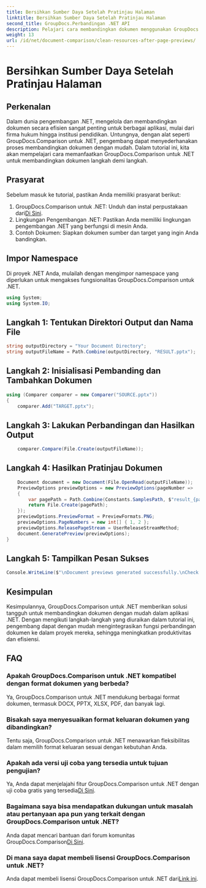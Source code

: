 ```yaml
---
title: Bersihkan Sumber Daya Setelah Pratinjau Halaman
linktitle: Bersihkan Sumber Daya Setelah Pratinjau Halaman
second_title: GroupDocs.Perbandingan .NET API
description: Pelajari cara membandingkan dokumen menggunakan GroupDocs.Comparison untuk .NET langkah demi langkah. Tingkatkan aplikasi .NET Anda dengan manajemen dokumen yang efisien.
weight: 13
url: /id/net/document-comparison/clean-resources-after-page-previews/
---
```


# Bersihkan Sumber Daya Setelah Pratinjau Halaman

## Perkenalan
Dalam dunia pengembangan .NET, mengelola dan membandingkan dokumen secara efisien sangat penting untuk berbagai aplikasi, mulai dari firma hukum hingga institusi pendidikan. Untungnya, dengan alat seperti GroupDocs.Comparison untuk .NET, pengembang dapat menyederhanakan proses membandingkan dokumen dengan mudah. Dalam tutorial ini, kita akan mempelajari cara memanfaatkan GroupDocs.Comparison untuk .NET untuk membandingkan dokumen langkah demi langkah.
## Prasyarat
Sebelum masuk ke tutorial, pastikan Anda memiliki prasyarat berikut:
1.  GroupDocs.Comparison untuk .NET: Unduh dan instal perpustakaan dari[Di Sini](https://releases.groupdocs.com/comparison/net/).
2. Lingkungan Pengembangan .NET: Pastikan Anda memiliki lingkungan pengembangan .NET yang berfungsi di mesin Anda.
3. Contoh Dokumen: Siapkan dokumen sumber dan target yang ingin Anda bandingkan.

## Impor Namespace
Di proyek .NET Anda, mulailah dengan mengimpor namespace yang diperlukan untuk mengakses fungsionalitas GroupDocs.Comparison untuk .NET.

```csharp
using System;
using System.IO;
```

## Langkah 1: Tentukan Direktori Output dan Nama File
```csharp
string outputDirectory = "Your Document Directory";
string outputFileName = Path.Combine(outputDirectory, "RESULT.pptx");
```
## Langkah 2: Inisialisasi Pembanding dan Tambahkan Dokumen
```csharp
using (Comparer comparer = new Comparer("SOURCE.pptx"))
{
    comparer.Add("TARGET.pptx");
```
## Langkah 3: Lakukan Perbandingan dan Hasilkan Output
```csharp
    comparer.Compare(File.Create(outputFileName));
```
## Langkah 4: Hasilkan Pratinjau Dokumen
```csharp
    Document document = new Document(File.OpenRead(outputFileName));
    PreviewOptions previewOptions = new PreviewOptions(pageNumber =>
    {
        var pagePath = Path.Combine(Constants.SamplesPath, $"result_{pageNumber}.png");
        return File.Create(pagePath);
    });
    previewOptions.PreviewFormat = PreviewFormats.PNG;
    previewOptions.PageNumbers = new int[] { 1, 2 };
    previewOptions.ReleasePageStream = UserReleaseStreamMethod;
    document.GeneratePreview(previewOptions);
}
```
## Langkah 5: Tampilkan Pesan Sukses
```csharp
Console.WriteLine($"\nDocument previews generated successfully.\nCheck output in {outputDirectory}.");
```

## Kesimpulan
Kesimpulannya, GroupDocs.Comparison untuk .NET memberikan solusi tangguh untuk membandingkan dokumen dengan mudah dalam aplikasi .NET. Dengan mengikuti langkah-langkah yang diuraikan dalam tutorial ini, pengembang dapat dengan mudah mengintegrasikan fungsi perbandingan dokumen ke dalam proyek mereka, sehingga meningkatkan produktivitas dan efisiensi.
## FAQ
### Apakah GroupDocs.Comparison untuk .NET kompatibel dengan format dokumen yang berbeda?
Ya, GroupDocs.Comparison untuk .NET mendukung berbagai format dokumen, termasuk DOCX, PPTX, XLSX, PDF, dan banyak lagi.
### Bisakah saya menyesuaikan format keluaran dokumen yang dibandingkan?
Tentu saja, GroupDocs.Comparison untuk .NET menawarkan fleksibilitas dalam memilih format keluaran sesuai dengan kebutuhan Anda.
### Apakah ada versi uji coba yang tersedia untuk tujuan pengujian?
 Ya, Anda dapat menjelajahi fitur GroupDocs.Comparison untuk .NET dengan uji coba gratis yang tersedia[Di Sini](https://releases.groupdocs.com/).
### Bagaimana saya bisa mendapatkan dukungan untuk masalah atau pertanyaan apa pun yang terkait dengan GroupDocs.Comparison untuk .NET?
 Anda dapat mencari bantuan dari forum komunitas GroupDocs.Comparison[Di Sini](https://forum.groupdocs.com/c/comparison/12).
### Di mana saya dapat membeli lisensi GroupDocs.Comparison untuk .NET?
Anda dapat membeli lisensi GroupDocs.Comparison untuk .NET dari[Link ini](https://purchase.groupdocs.com/buy).